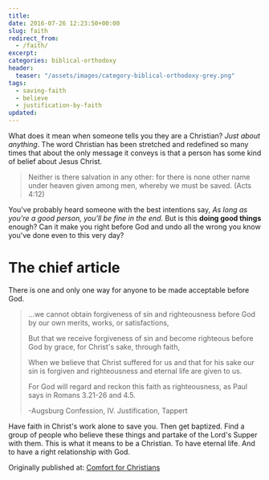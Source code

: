 ```yaml
---
title: 
date: 2016-07-26 12:23:50+00:00
slug: faith
redirect_from:
  - /faith/
excerpt: 
categories: biblical-orthodoxy
header:
  teaser: "/assets/images/category-biblical-orthodoxy-grey.png"
tags: 
  - saving-faith
  - believe
  - justification-by-faith
updated: 
---
```

What does it mean when someone tells you they are a Christian?  _Just about anything_.  The word Christian has been stretched and redefined so many times that about the only message it conveys is that a person has some kind of belief about Jesus Christ.

<blockquote>Neither is there salvation in any other: for there is none other name under heaven given among men, whereby we must be saved. (Acts 4:12)</blockquote>

You've probably heard someone with the best intentions say, *As long as you're a good person, you'll be fine in the end.* But is this **doing good things** enough?  Can it make you right before God and undo all the wrong you know you've done even to this very day?

# The chief article

There is one and only one way for anyone to be made acceptable before God.

<blockquote>...we cannot obtain forgiveness of sin and righteousness before God by our own merits, works, or satisfactions, 

But that we receive forgiveness of sin and become righteous before God by grace, for Christ's sake, through faith,

When we believe that Christ suffered for us and that for his sake our sin is forgiven and righteousness and eternal life are given to us.

For God will regard and reckon this faith as righteousness, as Paul says in Romans 3.21-26 and 4.5. 

-Augsburg Confession, IV. Justification, Tappert</blockquote>


Have faith in Christ's work alone to save you. Then get baptized.  Find a group of people who believe these things and partake of the Lord's Supper with them.  This is what it means to be a Christian.  To have eternal life.  And to have a right relationship with God.

<div>Originally published at: <a href='http://www.alecsatin.com/'>Comfort for Christians</a></div>
